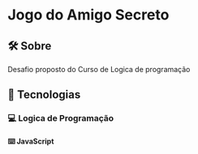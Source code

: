  <h1>Jogo do Amigo Secreto </h1>

 
 <h2> 🛠️ Sobre </h2>
 <p> Desafio proposto do Curso de Logica de programação </p>

 ## 🚀 Tecnologias

<h3>💻 Logica de Programação </h3>

<h4>⌨️ JavaScript </h4>
 

